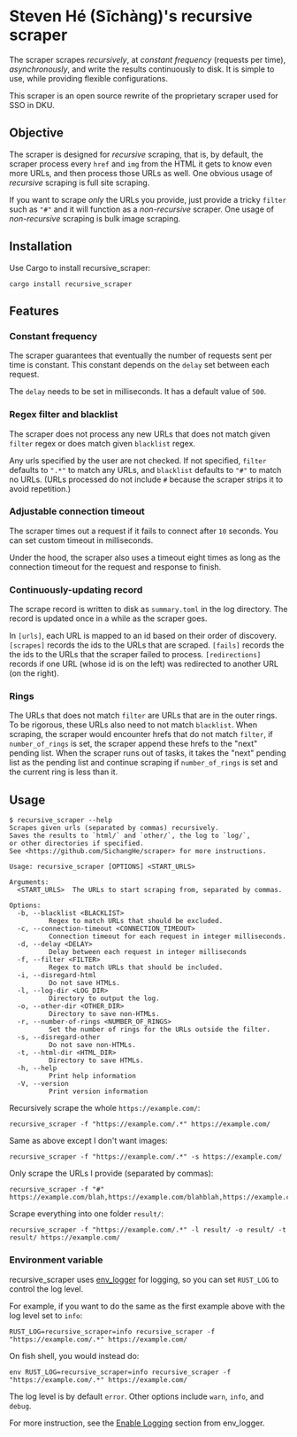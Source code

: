 # Steven Hé (Sīchàng)'s recursive scraper

The scraper scrapes *recursively*,
at *constant frequency* (requests per time),
*asynchronously*,
and write the results continuously to disk.
It is simple to use,
while providing flexible configurations.

This scraper is an open source rewrite
of the proprietary scraper used for SSO in DKU.

## Objective

The scraper is designed for *recursive* scraping,
that is,
by default,
the scraper process every `href` and `img`
from the HTML it gets to know even more URLs,
and then process those URLs as well.
One obvious usage of *recursive* scraping is full site scraping.

If you want to scrape *only* the URLs you provide,
just provide a tricky `filter` such as `"#"`
and it will function as a *non-recursive* scraper.
One usage of *non-recursive* scraping is bulk image scraping.

## Installation

Use Cargo to install recursive_scraper:

```shell
cargo install recursive_scraper
```

## Features

### Constant frequency

The scraper guarantees that eventually the number of requests sent
per time is constant.
This constant depends on the `delay` set between each request.

The `delay` needs to be set in milliseconds.
It has a default value of `500`.

### Regex filter and blacklist

The scraper does not process any new URLs
that does not match given `filter` regex
or does match given `blacklist` regex.

Any urls specified by the user are not checked.
If not specified,
`filter` defaults to `".*"` to match any URLs,
and `blacklist` defaults to `"#"` to match no URLs.
(URLs processed do not include `#` because the scraper strips it to avoid repetition.)

### Adjustable connection timeout

The scraper times out a request if it fails to connect after `10` seconds.
You can set custom timeout in milliseconds.

Under the hood,
the scraper also uses a timeout eight times as long as the connection timeout
for the request and response to finish.

### Continuously-updating record

The scrape record is written to disk as `summary.toml` in the log directory.
The record is updated once in a while as the scraper goes.

In `[urls]`,
each URL is mapped to an id based on their order of discovery.
`[scrapes]` records the ids to the URLs that are scraped.
`[fails]` records the the ids to the URLs that the scraper failed to process.
`[redirections]` records if one URL (whose id is on the left)
was redirected to another URL (on the right).

### Rings

The URLs that does not match `filter` are URLs that are in the outer rings.
To be rigorous, these URLs also need to not match `blacklist`.
When scraping,
the scraper would encounter hrefs that do not match `filter`,
if `number_of_rings` is set,
the scraper append these hrefs to the "next" pending list.
When the scraper runs out of tasks,
it takes the "next" pending list as the pending list
and continue scraping
if `number_of_rings` is set and the current ring is less than it.

## Usage

```shell
$ recursive_scraper --help
Scrapes given urls (separated by commas) recursively.
Saves the results to `html/` and `other/`, the log to `log/`,
or other directories if specified.
See <https://github.com/SichangHe/scraper> for more instructions.

Usage: recursive_scraper [OPTIONS] <START_URLS>

Arguments:
  <START_URLS>  The URLs to start scraping from, separated by commas.

Options:
  -b, --blacklist <BLACKLIST>
          Regex to match URLs that should be excluded.
  -c, --connection-timeout <CONNECTION_TIMEOUT>
          Connection timeout for each request in integer milliseconds.
  -d, --delay <DELAY>
          Delay between each request in integer milliseconds
  -f, --filter <FILTER>
          Regex to match URLs that should be included.
  -i, --disregard-html
          Do not save HTMLs.
  -l, --log-dir <LOG_DIR>
          Directory to output the log.
  -o, --other-dir <OTHER_DIR>
          Directory to save non-HTMLs.
  -r, --number-of-rings <NUMBER_OF_RINGS>
          Set the number of rings for the URLs outside the filter.
  -s, --disregard-other
          Do not save non-HTMLs.
  -t, --html-dir <HTML_DIR>
          Directory to save HTMLs.
  -h, --help
          Print help information
  -V, --version
          Print version information
```

Recursively scrape the whole `https://example.com/`:

```shell
recursive_scraper -f "https://example.com/.*" https://example.com/
```

Same as above except I don't want images:

```shell
recursive_scraper -f "https://example.com/.*" -s https://example.com/
```

Only scrape the URLs I provide (separated by commas):

```shell
recursive_scraper -f "#" https://example.com/blah,https://example.com/blahblah,https://example.com/bla
```

Scrape everything into one folder `result/`:

```shell
recursive_scraper -f "https://example.com/.*" -l result/ -o result/ -t result/ https://example.com/
```

### Environment variable

recursive_scraper uses [env_logger](https://docs.rs/env_logger/)
for logging,
so you can set `RUST_LOG` to control the log level.

For example, if you want to do the same as the first example above with
the log level set to `info`:

```shell
RUST_LOG=recursive_scraper=info recursive_scraper -f "https://example.com/.*" https://example.com/
```

On fish shell, you would instead do:

```fish
env RUST_LOG=recursive_scraper=info recursive_scraper -f "https://example.com/.*" https://example.com/
```

The log level is by default `error`.
Other options include `warn`, `info`, and `debug`.

For more instruction, see the
[Enable Logging](https://docs.rs/env_logger/latest/env_logger/#enabling-logging)
section from env_logger.
